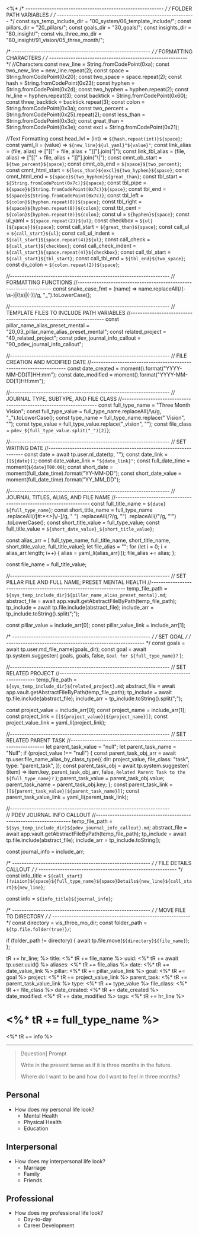 <%*
/* ---------------------------------------------------------- */
/*                    FOLDER PATH VARIABLES                   */
/* ---------------------------------------------------------- */
const sys_temp_include_dir = "00_system/06_template_include/";
const pillars_dir = "20_pillars/";
const goals_dir = "30_goals/";
const insights_dir = "80_insight/";
const vis_three_mo_dir = "80_insight/91_vision/05_three_month/";

/* ---------------------------------------------------------- */
/*                    FORMATTING CHARACTERS                   */
/* ---------------------------------------------------------- */
//Characters
const new_line = String.fromCodePoint(0xa);
const two_new_line = new_line.repeat(2);
const space = String.fromCodePoint(0x20);
const two_space = space.repeat(2);
const hash = String.fromCodePoint(0x23);
const hyphen = String.fromCodePoint(0x2d);
const two_hyphen = hyphen.repeat(2);
const hr_line = hyphen.repeat(3);
const backtick = String.fromCodePoint(0x60);
const three_backtick = backtick.repeat(3);
const colon = String.fromCodePoint(0x3a);
const two_percent = String.fromCodePoint(0x25).repeat(2);
const less_than = String.fromCodePoint(0x3c);
const great_than = String.fromCodePoint(0x3e);
const excl = String.fromCodePoint(0x21);

//Text Formatting
const head_lvl = (int) => `${hash.repeat(int)}${space}`;
const yaml_li = (value) => `${new_line}${ul_yaml}"${value}"`;
const link_alias = (file, alias) => ["[[" + file, alias + "]]"].join("|");
const link_tbl_alias = (file, alias) => ["[[" + file, alias + "]]"].join("\\|");
const cmnt_ob_start = `${two_percent}${space}`;
const cmnt_ob_end = `${space}${two_percent}`;
const cmnt_html_start = `${less_than}${excl}${two_hyphen}${space}`;
const cmnt_html_end = `${space}${two_hyphen}${great_than}`;
const tbl_start = `${String.fromCodePoint(0x7c)}${space}`;
const tbl_pipe = `${space}${String.fromCodePoint(0x7c)}${space}`;
const tbl_end = `${space}${String.fromCodePoint(0x7c)}`;
const tbl_left = `${colon}${hyphen.repeat(8)}${space}`;
const tbl_right = `${space}${hyphen.repeat(8)}${colon}`;
const tbl_cent = `${colon}${hyphen.repeat(8)}${colon}`;
const ul = `${hyphen}${space}`;
const ul_yaml = `${space.repeat(2)}${ul}`;
const checkbox = `${ul}[${space}]${space}`;
const call_start = `${great_than}${space}`;
const call_ul = `${call_start}${ul}`;
const call_ul_indent = `${call_start}${space.repeat(4)}${ul}`;
const call_check = `${call_start}${checkbox}`;
const call_check_indent = `${call_start}${space.repeat(4)}${checkbox}`;
const call_tbl_start = `${call_start}${tbl_start}`;
const call_tbl_end = `${tbl_end}${two_space}`;
const dv_colon = `${colon.repeat(2)}${space}`;

//-------------------------------------------------------------------
// FORMATTING FUNCTIONS
//-------------------------------------------------------------------
const snake_case_fmt = (name) =>
  name.replaceAll(/(\-\s\-)|(\s)|(\-)]/g, "_").toLowerCase();

//-------------------------------------------------------------------
// TEMPLATE FILES TO INCLUDE PATH VARIABLES
//-------------------------------------------------------------------
const pillar_name_alias_preset_mental = "20_03_pillar_name_alias_preset_mental";
const related_project = "40_related_project";
const pdev_journal_info_callout = "90_pdev_journal_info_callout";

//-------------------------------------------------------------------
// FILE CREATION AND MODIFIED DATE
//-------------------------------------------------------------------
const date_created = moment().format("YYYY-MM-DD[T]HH:mm");
const date_modified = moment().format("YYYY-MM-DD[T]HH:mm");

//-------------------------------------------------------------------
// JOURNAL TYPE, SUBTYPE, AND FILE CLASS
//-------------------------------------------------------------------
const full_type_name = "Three Month Vision";
const full_type_value = full_type_name.replaceAll(/\s/g, "_").toLowerCase();
const type_name = full_type_name.replace(" Vision", "");
const type_value = full_type_value.replace("_vision", "");
const file_class = `pdev_${full_type_value.split("_")[2]}`;

//-------------------------------------------------------------------
// SET WRITING DATE
//-------------------------------------------------------------------
const date = await tp.user.nl_date(tp, "");
const date_link = `[[${date}]]`;
const date_value_link = `"${date_link}"`;
const full_date_time = moment(`${date}T00:00`);
const short_date = moment(full_date_time).format("YY-MM-DD");
const short_date_value = moment(full_date_time).format("YY_MM_DD");

//-------------------------------------------------------------------
// JOURNAL TITLES, ALIAS, AND FILE NAME
//-------------------------------------------------------------------
const full_title_name = `${date} ${full_type_name}`;
const short_title_name = full_type_name
  .replaceAll(/[#:\*<>\|\\/-]/g, " ")
  .replaceAll(/\?/g, "")
  .replaceAll(/"/g, "'")
  .toLowerCase();
const short_title_value = full_type_value;
const full_title_value = `${short_date_value}_${short_title_value}`;

const alias_arr = [
  full_type_name,
  full_title_name,
  short_title_name,
  short_title_value,
  full_title_value];
let file_alias = "";
for (let i = 0; i < alias_arr.length; i++) {
  alias = yaml_li(alias_arr[i]);
  file_alias += alias;
};

const file_name = full_title_value;

//-------------------------------------------------------------------
// SET PILLAR FILE AND FULL NAME; PRESET MENTAL HEALTH
//-------------------------------------------------------------------
temp_file_path = `${sys_temp_include_dir}${pillar_name_alias_preset_mental}.md`;
abstract_file = await app.vault.getAbstractFileByPath(temp_file_path);
tp_include = await tp.file.include(abstract_file);
include_arr = tp_include.toString().split(";");

const pillar_value = include_arr[0];
const pillar_value_link = include_arr[1];

/* ---------------------------------------------------------- */
/*                          SET GOAL                          */
/* ---------------------------------------------------------- */
const goals = await tp.user.md_file_name(goals_dir);
const goal = await tp.system.suggester(
  goals,
  goals,
  false,
  `Goal for ${full_type_name}?`
);

//-------------------------------------------------------------------
// SET RELATED PROJECT
//-------------------------------------------------------------------
temp_file_path = `${sys_temp_include_dir}${related_project}.md`;
abstract_file = await app.vault.getAbstractFileByPath(temp_file_path);
tp_include = await tp.file.include(abstract_file);
include_arr = tp_include.toString().split(";");

const project_value = include_arr[0];
const project_name = include_arr[1];
const project_link = `[[${project_value}|${project_name}]]`;
const project_value_link = yaml_li(project_link);

//-------------------------------------------------------------------
// SET RELATED PARENT TASK
//-------------------------------------------------------------------
let parent_task_value = "null";
let parent_task_name = "Null";
if (project_value !== "null") {
  const parent_task_obj_arr = await tp.user.file_name_alias_by_class_type({
    dir: project_value,
    file_class: "task",
    type: "parent_task",
  });
  const parent_task_obj = await tp.system.suggester(
    (item) => item.key,
    parent_task_obj_arr,
    false,
    `Related Parent Task to the ${full_type_name}?`
);
  parent_task_value = parent_task_obj.value;
  parent_task_name = parent_task_obj.key;
};
const parent_task_link = `[[${parent_task_value}|${parent_task_name}]]`;
const parent_task_value_link = yaml_li(parent_task_link);

//-------------------------------------------------------------------  
// PDEV JOURNAL INFO CALLOUT
//-------------------------------------------------------------------
temp_file_path = `${sys_temp_include_dir}${pdev_journal_info_callout}.md`;
abstract_file = await app.vault.getAbstractFileByPath(temp_file_path);
tp_include = await tp.file.include(abstract_file);
include_arr = tp_include.toString();

const journal_info = include_arr;

/* ---------------------------------------------------------- */
/*                    FILE DETAILS CALLOUT                    */
/* ---------------------------------------------------------- */
const info_title = `${call_start}[!vision]${space}${full_type_name}${space}Details${new_line}${call_start}${new_line}`;

const info = `${info_title}${journal_info}`;

/* ---------------------------------------------------------- */
/*                   MOVE FILE TO DIRECTORY                   */
/* ---------------------------------------------------------- */
const directory = vis_three_mo_dir;
const folder_path = `${tp.file.folder(true)}/`;

if (folder_path != directory) {
   await tp.file.move(`${directory}${file_name}`);
};

tR += hr_line;
%>
title: <%* tR += file_name %>
uuid: <%* tR += await tp.user.uuid() %>
aliases: <%* tR += file_alias %>
date: <%* tR += date_value_link %>
pillar: <%* tR += pillar_value_link %>
goal: <%* tR += goal %>
project: <%* tR += project_value_link %>
parent_task: <%* tR += parent_task_value_link %>
type: <%* tR += type_value %>
file_class: <%* tR += file_class %>
date_created: <%* tR += date_created %>
date_modified: <%* tR += date_modified %>
tags:
<%* tR += hr_line %>
# <%* tR += full_type_name %>

<%* tR += info %>

---

> [!question] Prompt
> 
> Write in the present tense as if it is three months in the future.
> 
> Where do I want to be and how do I want to feel in three months?

## Personal

- How does my personal life look?
	- Mental Health
	- Physical Health
	- Education

## Interpersonal

- How does my interpersonal life look?
	- Marriage
	- Family
	- Friends

## Professional

- How does my professional life look?
	- Day-to-day
	- Career Development
